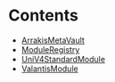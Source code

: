 

# Contents
- [ArrakisMetaVault](ArrakisMetaVault.sol/abstract.ArrakisMetaVault.md)
- [ModuleRegistry](ModuleRegistry.sol/abstract.ModuleRegistry.md)
- [UniV4StandardModule](UniV4StandardModule.sol/abstract.UniV4StandardModule.md)
- [ValantisModule](ValantisHOTModule.sol/abstract.ValantisModule.md)
